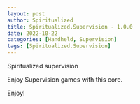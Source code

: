 ```yaml
---
layout: post
author: Spiritualized
title: Spiritualized.Supervision - 1.0.0
date: 2022-10-22
categories: [Handheld, Supervision]
tags: [Spiritualized.Supervision]
---
```

Spiritualized supervision

Enjoy Supervision games with this core. 


Enjoy!
